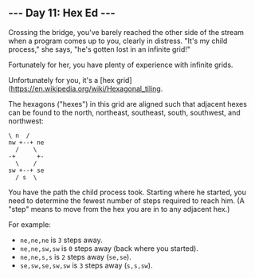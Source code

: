 ## --- Day 11: Hex Ed ---
Crossing the bridge, you've barely reached the other side of the stream when a program comes up to you, clearly in distress. "It's my child process," she says, "he's gotten lost in an infinite grid!"
 
Fortunately for her, you have plenty of experience with infinite grids.
 
Unfortunately for you, it's a [hex grid](https://en.wikipedia.org/wiki/Hexagonal_tiling.
 
The hexagons ("hexes") in this grid are aligned such that adjacent hexes can be found to the north, northeast, southeast, south, southwest, and northwest:
 
```
\ n  /
nw +--+ ne
  /    \
-+      +-
  \    /
sw +--+ se
  / s  \
```
 
You have the path the child process took. Starting where he started, you need to determine the fewest number of steps required to reach him. (A "step" means to move from the hex you are in to any adjacent hex.)
 
For example:
 
- `ne,ne,ne` is `3` steps away.
- `ne,ne,sw,sw` is `0` steps away (back where you started).
- `ne,ne,s,s` is `2` steps away (`se,se`).
- `se,sw,se,sw,sw` is `3` steps away (`s,s,sw`).
 